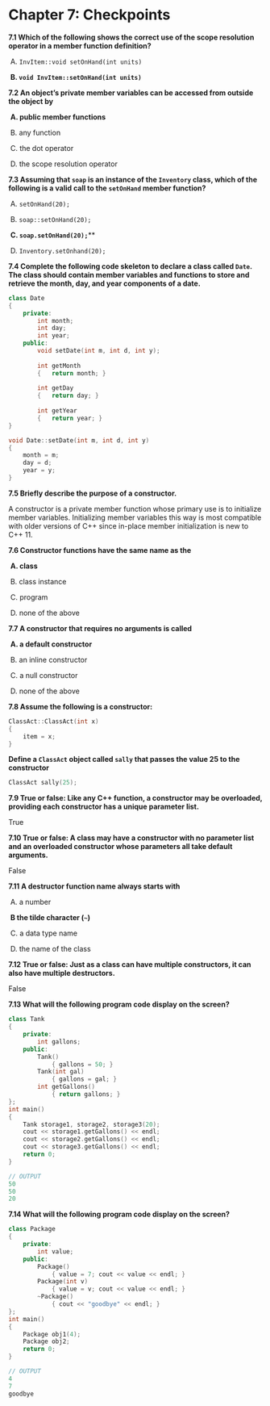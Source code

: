 # Chapter 7: Checkpoints

**7.1 Which of the following shows the correct use of the scope resolution operator in a member function definition?**

​	A.  `InvItem::void setOnHand(int units)`

​	**B.  `void InvItem::setOnHand(int units)`**



**7.2 An object’s private member variables can be accessed from outside the object by**

​	**A.  public member functions**

​	B.  any function

​	C.  the dot operator

​	D.  the scope resolution operator



**7.3 Assuming that `soap` is an instance of the `Inventory` class, which of the following is a valid call to the `setOnHand` member function?**

​	A. `setOnHand(20);`

​	B. `soap::setOnHand(20);`

​	**C. `soap.setOnHand(20);`****

​	D. `Inventory.setOnhand(20);`



**7.4 Complete the following code skeleton to declare a class called `Date`. The class should contain member variables and functions to store and retrieve the month, day, and year components of a date.**

```C++
class Date
{
    private:
    	int month;
    	int day;
    	int year;
    public:
    	void setDate(int m, int d, int y);
    
    	int getMonth
        {	return month; }
    
    	int getDay
        {	return day; }
    
    	int getYear
        {	return year; }
}

void Date::setDate(int m, int d, int y)
{
    month = m;
    day = d;
    year = y;
}
```



**7.5 Briefly describe the purpose of a constructor.**

A constructor is a private member function whose primary use is to initialize member variables. Initializing member variables this way is most compatible with older versions of C++ since in-place member initialization is new to C++ 11.



**7.6 Constructor functions have the same name as the**

​	**A.  class**

​	B.   class instance

​	C.  program

​	D.  none of the above



**7.7 A constructor that requires no arguments is called**

​	**A.  a default constructor**

​	B.  an inline constructor

​	C.  a null constructor

​	D.  none of the above



**7.8 Assume the following is a constructor:**

```C++
ClassAct::ClassAct(int x)
{
    item = x;
}
```

**Define a `ClassAct` object called `sally` that passes the value 25 to the constructor**

```C++
ClassAct sally(25);
```



**7.9 True or false: Like any C++ function, a constructor may be overloaded, providing each constructor has a unique parameter list.**

True



**7.10 True or false: A class may have a constructor with no parameter list and an overloaded constructor whose parameters all take default arguments.**

False



**7.11 A destructor function name always starts with**

​	A.  a number

​	**B  the tilde character (`~`)**

​	C.  a data type name

​	D.  the name of the class



**7.12 True or false: Just as a class can have multiple constructors, it can also have multiple destructors.**

False



**7.13 What will the following program code display on the screen?**

```C++
class Tank
{
    private:
    	int gallons;
    public:
    	Tank()
        	{ gallons = 50; }
    	Tank(int gal)
        	{ gallons = gal; }
    	int getGallons()
        	{ return gallons; }
};
int main()
{
    Tank storage1, storage2, storage3(20);
    cout << storage1.getGallons() << endl;
    cout << storage2.getGallons() << endl;
    cout << storage3.getGallons() << endl;
    return 0;
}

// OUTPUT
50
50
20
```



**7.14 What will the following program code display on the screen?**

```C++
class Package
{
    private:
    	int value;
    public:
    	Package()
        	{ value = 7; cout << value << endl; }
    	Package(int v)
        	{ value = v; cout << value << endl; }
    	~Package()
        	{ cout << "goodbye" << endl; }
};
int main()
{
    Package obj1(4);
    Package obj2;
    return 0;
}

// OUTPUT
4
7
goodbye
```

